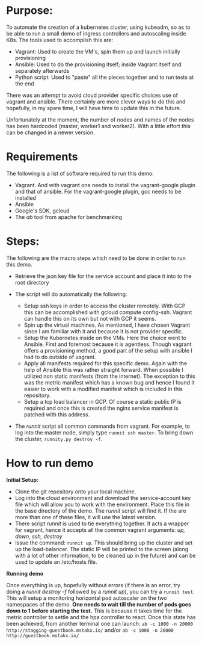 # Purpose: 

To automate the creation of a kubernetes cluster, using kubeadm, so as to be able to run a small demo of ingress controllers and autoscaling inside K8s.  The tools used to accomplish this are:

  * Vagrant:  Used to create the VM's, spin them up and launch initially provisioning
  * Ansible:  Used to do the provisioning itself; inside Vagrant itself and separately afterwards
  * Python script:  Used to "paste" all the pieces together and to run tests at the end
  
  


There was an attempt to avoid cloud provider specific choices use of vagrant and ansible.   There certainly are more clever ways to do this and hopefully, in my spare time, I will have time
to update this in the future.

Unfortunately at the moment, the number of nodes and names of the nodes has been hardcoded (master, worker1 and worker2).  With a little effort this can be changed in a newer version.
  
  
# Requirements #
  
The following is a list of software required to run this demo:

  * Vagrant.  And with vagrant one needs to install the vagrant-google plugin and that of ansible.  For the vagrant-google plugin, gcc needs to be installed
  * Ansible
  * Google's SDK, gcloud
  * The *ab* tool from apache for benchmarking
  
  
# Steps: #


The following are the macro steps which need to be done in order to run this demo. 

  
  * Retrieve the json key file for the service account and place it into to the root directory 
  * The script will do automatically the following:
    - Setup ssh keys in order to access the cluster remotely.  With GCP this can be accomplished with gcloud compute config-ssh.  Vagrant can handle this on its own but not with GCP it seems.
    - Spin up the virtual machines.  As mentioned, I have chosen Vagrant since I am familiar with it and because it is not provider specific.
    - Setup the Kubernetes inside on the VMs.  Here the choice went to Ansible.  First and foremost because it is agentless.  Though vagrant offers a provisioning method, a good part of the setup with ansible I had to do outside of vagrant.
    - Apply all manifests required for this specific demo.  Again with the help of Ansible this was rather straight forward.  When possible I utilized non static manifests (from the internet).  The exception to this was the metric manifest which has a known bug and hence I found it easier to work with a modified manifest which is included in this repository.
    - Setup a tcp load balancer in GCP.  Of course a static public IP is required and once this is created the nginx service manifest is patched with this address.


* The *runnit* script all common commands from vagrant.  For example, to log into the master node, simply type `runnit ssh master`.  To bring down the cluster, `runnity.py destroy -f`.
    
  
# How to run demo

 **Initial Setup:**
 
 
  * Clone the git repository onto your local machine.
  * Log into the cloud environment and download the service-account key file which will allow you to work with the environment.  Place this file in the base directory of the demo.  The *runnit* script will find it.  If the are more than one of these files, it will use the latest version.
  * There script *runnit* is used to tie everything together.  It acts a wrapper for vagrant, hence it accepts all the common vagrant arguments: *up, down, ssh, destroy*
  * Issue the command: `runnit up`.  This should bring up the cluster and set up the load-balancer.  The static IP will be printed to the screen (along with a lot of other information, to be cleaned up in the future) and can be used to update an /etc/hosts file.
  
  **Running demo**
  
  Once everything is up, hopefully without errors (if there is an error, try doing a *runnit destroy -f* followed by a *runnit up*), you can try a `runnit test`.  This will setup a monitoring horizontal pod autoscaler on the two namespaces of the demo. **One needs to wait till the number of pods goes down to 1 before starting the test.**  This is because it takes time for the metric controller to settle and the hpa controller to react.  Once this state has been achieved, from another terminal one can launch: `ab -c 1000 -n 20000 http://stagging-guestbook.mstakx.io/` and/or `ab -c 1000 -n 20000 http://guestbook.mstakx.io/`
  
  
